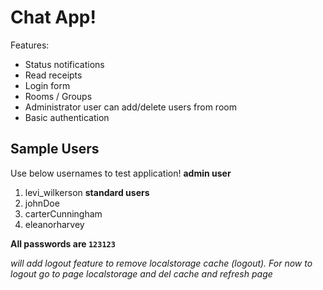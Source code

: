 # Chat App!

Features:

- Status notifications
- Read receipts
- Login form
- Rooms / Groups
- Administrator user can add/delete users from room
- Basic authentication

## Sample Users

Use below usernames to test application!
**admin user**

1. levi_wilkerson
   **standard users**
2. johnDoe
3. carterCunningham
4. eleanorharvey

**All passwords are `123123`**

_will add logout feature to remove localstorage cache (logout). For now to logout go to page localstorage and del cache and refresh page_
